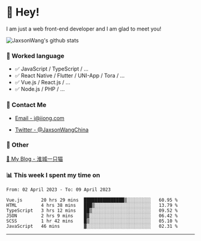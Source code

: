 # 👋 Hey!

I am just a web front-end developer and I am glad to meet you!

![JaxsonWang's github stats](https://github-readme-stats.vercel.app/api?username=JaxsonWang&&show_icons=true&&title_color=1abc9c&&icon_color=1abc9c)


### 📝 Worked language

- ✅ JavaScript / TypeScript / ...
- ✅ React Native / Flutter / UNI-App / Tora / ...
- ✅ Vue.js / React.js / ...
- ✅ Node.js / PHP / ...

### 📮 Contact Me

- [Email - i@iiong.com](mailto:i@iiong.com)

- [Twitter - @JaxsonWangChina](https://twitter.com/JaxsonWangChina)

### 🤪 Other

[📌 My Blog - 淮城一只猫](https://iiong.com)

### 📊 This week I spent my time on

<!--START_SECTION:waka-->

```text
From: 02 April 2023 - To: 09 April 2023

Vue.js       20 hrs 29 mins  ███████████████▒░░░░░░░░░   60.95 %
HTML         4 hrs 38 mins   ███▒░░░░░░░░░░░░░░░░░░░░░   13.79 %
TypeScript   3 hrs 12 mins   ██▒░░░░░░░░░░░░░░░░░░░░░░   09.52 %
JSON         2 hrs 9 mins    █▓░░░░░░░░░░░░░░░░░░░░░░░   06.42 %
SCSS         1 hr 42 mins    █▒░░░░░░░░░░░░░░░░░░░░░░░   05.10 %
JavaScript   46 mins         ▓░░░░░░░░░░░░░░░░░░░░░░░░   02.31 %
```

<!--END_SECTION:waka-->

---
